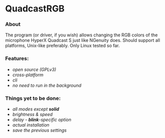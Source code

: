 # QuadcastRGB
### About
The program (or driver, if you wish) allows changing the RGB colors of the
microphone HyperX Quadcast S just like NGenuity does. Should support all
platforms, Unix-like preferably. Only Linux tested so far.

### Features:
- *open source (GPLv3)*
- *cross-platform*
- *cli*
- *no need to run in the background*

### Things yet to be done:
- *all modes except **solid***
- *brightness & speed*
- *delay - **blink**-specific option*
- *actual installation*
- *save the previous settings*
